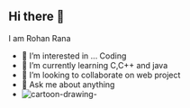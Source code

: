## Hi there 👋 
I am Rohan Rana
- 👀 I’m interested in ... Coding
- 🌱 I’m currently learning C,C++ and java
- 👯 I’m looking to collaborate on web project
- 💬 Ask me about anything 
- ![cartoon-drawing-](https://user-images.githubusercontent.com/98582585/170826206-6739ec4e-7cff-41fe-840b-8cf9f1fd9726.jpg)
